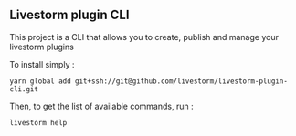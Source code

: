 Livestorm plugin CLI
---

This project is a CLI that allows you to create, publish and manage your livestorm plugins

To install simply : 
```
yarn global add git+ssh://git@github.com/livestorm/livestorm-plugin-cli.git
```


Then, to get the list of available commands, run :
```
livestorm help
```

